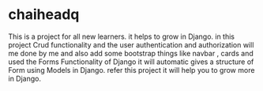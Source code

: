 # chaiheadq
This is a project for all new learners. it helps to grow in Django. in this project Crud functionality and the user authentication and authorization will me done by me and also add some bootstrap things like navbar , cards and used the Forms Functionality of Django it will automatic gives a structure of Form using Models in Django. refer this project it will help you to grow more in Django.
